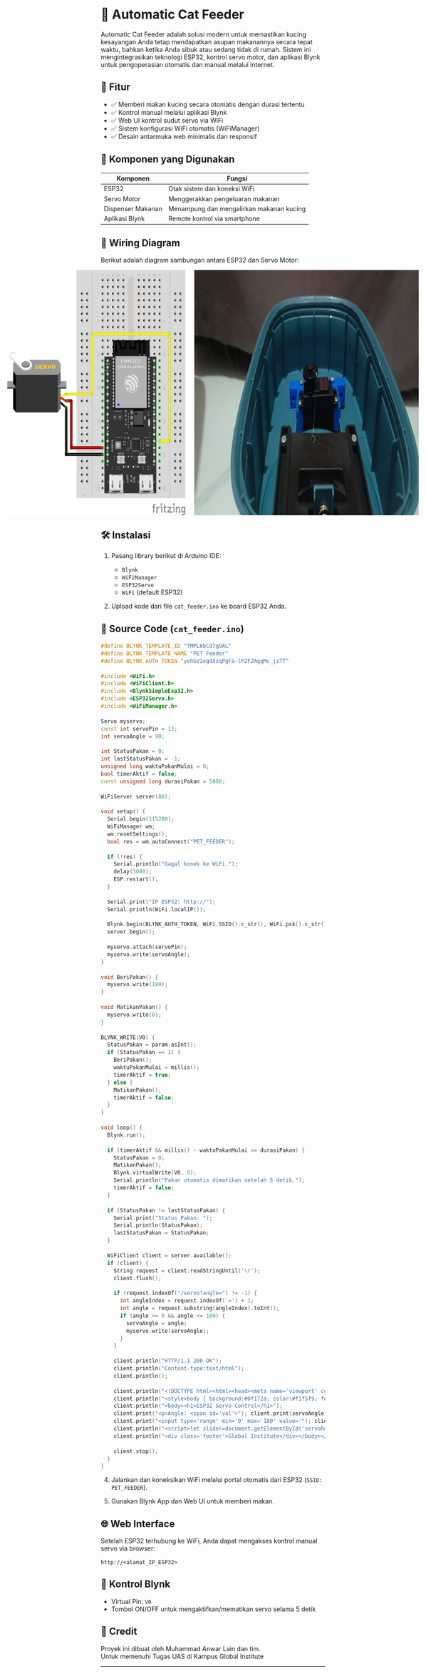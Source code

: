 # 🐾 Automatic Cat Feeder

Automatic Cat Feeder adalah solusi modern untuk memastikan kucing kesayangan Anda tetap mendapatkan asupan makanannya secara tepat waktu, bahkan ketika Anda sibuk atau sedang tidak di rumah. Sistem ini mengintegrasikan teknologi ESP32, kontrol servo motor, dan aplikasi Blynk untuk pengoperasian otomatis dan manual melalui internet.

## 📌 Fitur

- ✅ Memberi makan kucing secara otomatis dengan durasi tertentu
- ✅ Kontrol manual melalui aplikasi Blynk
- ✅ Web UI kontrol sudut servo via WiFi
- ✅ Sistem konfigurasi WiFi otomatis (WiFiManager)
- ✅ Desain antarmuka web minimalis dan responsif

## 🧩 Komponen yang Digunakan

| Komponen       | Fungsi                                     |
|----------------|---------------------------------------------|
| ESP32          | Otak sistem dan koneksi WiFi                |
| Servo Motor    | Menggerakkan pengeluaran makanan            |
| Dispenser Makanan | Menampung dan mengalirkan makanan kucing |
| Aplikasi Blynk | Remote kontrol via smartphone               |

## 🔌 Wiring Diagram

Berikut adalah diagram sambungan antara ESP32 dan Servo Motor:

<div style="display: flex; justify-content: center; gap: 20px;">

  <img src="wiring_diagram.jpeg" alt="Wiring Diagram" width="400" height="550">

  <img src="servo_motor_966r.jpeg" alt="Block Diagram" width="670" height="550">

</div>

## 🛠️ Instalasi

1. Pasang library berikut di Arduino IDE:
   - `Blynk`
   - `WiFiManager`
   - `ESP32Servo`
   - `WiFi` (default ESP32)

2. Upload kode dari file `cat_feeder.ino` ke board ESP32 Anda.
## 🧾 Source Code (`cat_feeder.ino`)

```cpp
#define BLYNK_TEMPLATE_ID "TMPL6bCd7gOAL"
#define BLYNK_TEMPLATE_NAME "PET Feeder"
#define BLYNK_AUTH_TOKEN "yehGV2eg9XzqPgFa-lP2FZAgqMc_jzTT"

#include <WiFi.h>
#include <WiFiClient.h>
#include <BlynkSimpleEsp32.h>
#include <ESP32Servo.h>
#include <WiFiManager.h>

Servo myservo;
const int servoPin = 13;
int servoAngle = 90;

int StatusPakan = 0;
int lastStatusPakan = -1;
unsigned long waktuPakanMulai = 0;
bool timerAktif = false;
const unsigned long durasiPakan = 5000;

WiFiServer server(80);

void setup() {
  Serial.begin(115200);
  WiFiManager wm;
  wm.resetSettings();
  bool res = wm.autoConnect("PET_FEEDER");

  if (!res) {
    Serial.println("Gagal konek ke WiFi.");
    delay(3000);
    ESP.restart();
  }

  Serial.print("IP ESP32: http://");
  Serial.println(WiFi.localIP());

  Blynk.begin(BLYNK_AUTH_TOKEN, WiFi.SSID().c_str(), WiFi.psk().c_str());
  server.begin();

  myservo.attach(servoPin);
  myservo.write(servoAngle);
}

void BeriPakan() {
  myservo.write(180);
}

void MatikanPakan() {
  myservo.write(0);
}

BLYNK_WRITE(V0) {
  StatusPakan = param.asInt();
  if (StatusPakan == 1) {
    BeriPakan();
    waktuPakanMulai = millis();
    timerAktif = true;
  } else {
    MatikanPakan();
    timerAktif = false;
  }
}

void loop() {
  Blynk.run();

  if (timerAktif && millis() - waktuPakanMulai >= durasiPakan) {
    StatusPakan = 0;
    MatikanPakan();
    Blynk.virtualWrite(V0, 0);
    Serial.println("Pakan otomatis dimatikan setelah 5 detik.");
    timerAktif = false;
  }

  if (StatusPakan != lastStatusPakan) {
    Serial.print("Status Pakan: ");
    Serial.println(StatusPakan);
    lastStatusPakan = StatusPakan;
  }

  WiFiClient client = server.available();
  if (client) {
    String request = client.readStringUntil('\r');
    client.flush();

    if (request.indexOf("/servo?angle=") != -1) {
      int angleIndex = request.indexOf('=') + 1;
      int angle = request.substring(angleIndex).toInt();
      if (angle >= 0 && angle <= 180) {
        servoAngle = angle;
        myservo.write(servoAngle);
      }
    }

    client.println("HTTP/1.1 200 OK");
    client.println("Content-type:text/html");
    client.println();

    client.println("<!DOCTYPE html><html><head><meta name='viewport' content='width=device-width, initial-scale=1'>");
    client.println("<style>body { background:#0f172a; color:#f1f5f9; font-family:Segoe UI; text-align:center; padding-top:50px; } .slider { width:80%; } h1 { color:#38bdf8; } .footer { position:fixed; bottom:10px; width:100%; font-weight:bold; color:#60a5fa; }</style></head>");
    client.println("<body><h1>ESP32 Servo Control</h1>");
    client.print("<p>Angle: <span id='val'>"); client.print(servoAngle); client.println("</span>°</p>");
    client.print("<input type='range' min='0' max='180' value='"); client.print(servoAngle); client.println("' class='slider' id='servoRange'>");
    client.println("<script>let slider=document.getElementById('servoRange');let val=document.getElementById('val');slider.oninput=function(){val.innerHTML=this.value;fetch('/servo?angle='+this.value);}</script>");
    client.println("<div class='footer'>Global Institute</div></body></html>");

    client.stop();
  }
}

```

4. Jalankan dan koneksikan WiFi melalui portal otomatis dari ESP32 (`SSID: PET_FEEDER`).

5. Gunakan Blynk App dan Web UI untuk memberi makan.

## 🌐 Web Interface

Setelah ESP32 terhubung ke WiFi, Anda dapat mengakses kontrol manual servo via browser:
```
http://<alamat_IP_ESP32>
```

## 📱 Kontrol Blynk

- Virtual Pin: `V0`
- Tombol ON/OFF untuk mengaktifkan/mematikan servo selama 5 detik

## 💬 Credit

Proyek ini dibuat oleh Muhammad Anwar Lain dan tim.  
Untuk memenuhi Tugas UAS di Kampus Global Institute


---
